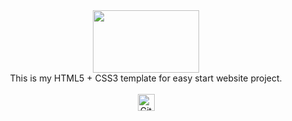 <div align="center"><img src="https://frontips.ru/assets/images/gulp/bg.jpg" height="100" width="170"></div>
<div align="center">This is my HTML5 + CSS3 template for easy start website project.</div>
<br>
<div align="center"><img alt="GitHub commit activity" src="https://img.shields.io/github/commit-activity/y/tamga05/My_Gulp-start?style=flat-square" height="27"></div>
